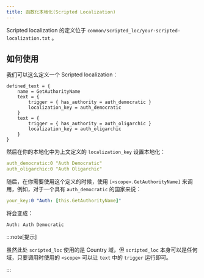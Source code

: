```yaml
---
title: 函数化本地化(Scripted Localization)
---
```


Scripted localization 的定义位于 `common/scripted_loc/your-scripted-localization.txt` 。

## 如何使用

我们可以这么定义一个 Scripted localization：

```pdx
defined_text = {
    name = GetAuthorityName
    text = {
        trigger = { has_authority = auth_democratic }
        localization_key = auth_democratic
    }
    text = {
        trigger = { has_authority = auth_oligarchic }
        localization_key = auth_oligarchic
    }
}
```

然后在你的本地化中为上文定义的 `localization_key` 设置本地化：

```yaml
auth_democratic:0 "Auth Democratic"
auth_oligarchic:0 "Auth Oligarchic"
```

随后，在你需要使用这个定义的时候，使用 `[<scope>.GetAuthorityName]` 来调用，例如，对于一个具有 `auth_democratic` 的国家来说：

```yaml
your_key:0 "Auth: [this.GetAuthorityName]"
```

将会变成：

```text
Auth: Auth Democratic
```

:::note[提示]

虽然此处 `scripted_loc` 使用的是 Country 域，但 `scripted_loc` 本身可以是任何域，只要调用时使用的 `<scope>` 可以让 `text` 中的 `trigger` 运行即可。

:::
